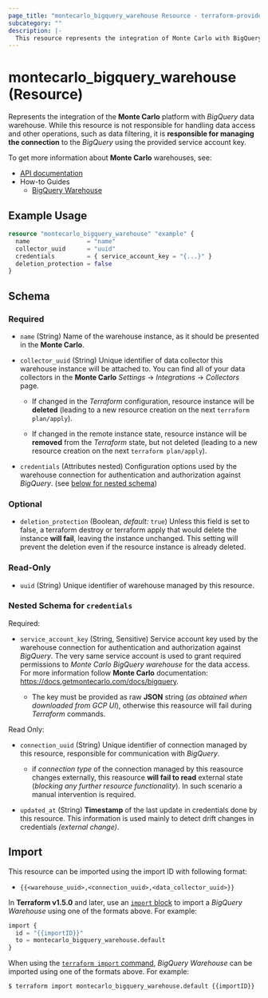 ```yaml
---
page_title: "montecarlo_bigquery_warehouse Resource - terraform-provider-montecarlo"
subcategory: ""
description: |-
  This resource represents the integration of Monte Carlo with BigQuery data warehouse.
---
```


# montecarlo_bigquery_warehouse (Resource)

Represents the integration of the **Monte Carlo** platform with _BigQuery_ data warehouse. While this resource is not responsible for handling data access and other operations, such as data filtering, it is **responsible for managing the connection** to the _BigQuery_ using the provided service account key.  

To get more information about **Monte Carlo** warehouses, see:
- [API documentation](https://apidocs.getmontecarlo.com/#definition-Warehouse)
- How-to Guides
  - [BigQuery Warehouse](https://docs.getmontecarlo.com/docs/bigquery)



## Example Usage

```terraform
resource "montecarlo_bigquery_warehouse" "example" {
  name                = "name"
  collector_uuid      = "uuid"
  credentials         = { service_account_key = "{...}" }
  deletion_protection = false
}
```



## Schema

### Required

- `name` (String) Name of the warehouse instance, as it should be presented in the **Monte Carlo**.  

- `collector_uuid` (String) Unique identifier of data collector this warehouse instance will be attached to. You can find all of your data collectors in the **Monte Carlo** _Settings_ -> _Integrations_ -> _Collectors_ page.  

  - If changed in the _Terraform_ configuration, resource instance will be **deleted** (leading to a new resource creation on the next `terraform plan/apply`).  

  - If changed in the remote instance state, resource instance will be **removed** from the _Terraform_ state, but not deleted (leading to a new resource creation on the next `terraform plan/apply`).  

- `credentials` (Attributes nested) Configuration options used by the warehouse connection for authentication and authorization against _BigQuery_. (see [below for nested schema](#nestedatt--credentials))   

### Optional

- `deletion_protection` (Boolean, _default:_ `true`) Unless this field is set to false, a terraform destroy or terraform apply that would delete the instance **will fail**, leaving the instance unchanged. This setting will prevent the deletion even if the resource instance is already deleted.

### Read-Only

- `uuid` (String) Unique identifier of warehouse managed by this resource.  

<a id="nestedatt--credentials"></a>
### Nested Schema for `credentials`

Required:

- `service_account_key` (String, Sensitive) Service account key used by the warehouse connection for authentication and authorization against _BigQuery_. The very same service account is used to grant required permissions to _Monte Carlo BigQuery warehouse_ for the data access. For more information follow **Monte Carlo** documentation: https://docs.getmontecarlo.com/docs/bigquery.  

  - The key must be provided as raw **JSON** string (_as obtained when downloaded from GCP UI_), otherwise this reasource will fail during _Terraform_ commands. 

Read Only:

- `connection_uuid` (String) Unique identifier of connection managed by this resource, responsible for communication with _BigQuery_.  

  - if _connection type_ of the connection managed by this reasource changes externally, this reasource **will fail to read** external state (_blocking any further resource functionality_). In such scenario a manual intervention is required.  

- `updated_at` (String) **Timestamp** of the last update in credentials done by this resource. This information is used mainly to detect drift changes in credentials _(external change)_.



## Import

This resource can be imported using the import ID with following format:

* `{{<warehouse_uuid>,<connection_uuid>,<data_collector_uuid>}}`

In **Terraform v1.5.0** and later, use an [`import` block](https://developer.hashicorp.com/terraform/language/import) to import a _BigQuery Warehouse_ using one of the formats above. For example:

```terraform
import {
  id = "{{importID}}"
  to = montecarlo_bigquery_warehouse.default
}
```

When using the [`terraform import` command](https://developer.hashicorp.com/terraform/cli/commands/import), _BigQuery Warehouse_ can be imported using one of the formats above. For example:

```
$ terraform import montecarlo_bigquery_warehouse.default {{importID}}
```
